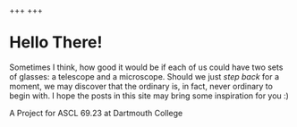 +++
+++

<h1 class="fw-bold h1 text-center" style="margin-top: 2rem">Hello There!</h1>

<div class="container-fluid">
    <div class="justify-content-center row">
        <div class="col col-auto col-lg-8 px-0">
            <p class="lead mb-0 text-center">Sometimes I think, how good it would be if each of us could have two sets of glasses: a telescope and a microscope. Should we just <i>step back</i> for a moment, we may discover that the ordinary is, in fact, never ordinary to begin with. I hope the posts in this site may bring some inspiration for you :)</p>
        </div>
    </div>
</div>

<p class="lead text-center">A Project for ASCL 69.23 at Dartmouth College</p>
